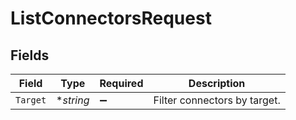 # ListConnectorsRequest


## Fields

| Field                        | Type                         | Required                     | Description                  |
| ---------------------------- | ---------------------------- | ---------------------------- | ---------------------------- |
| `Target`                     | **string*                    | :heavy_minus_sign:           | Filter connectors by target. |